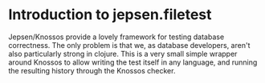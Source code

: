 # Introduction to jepsen.filetest

Jepsen/Knossos provide a lovely framework for testing database correctness.  The only
problem is that we, as database developers, aren't also particularly strong in 
clojure.  This is a very small simple wrapper around Knossos to allow writing the 
test itself in any language, and running the resulting history through the Knossos
checker.
